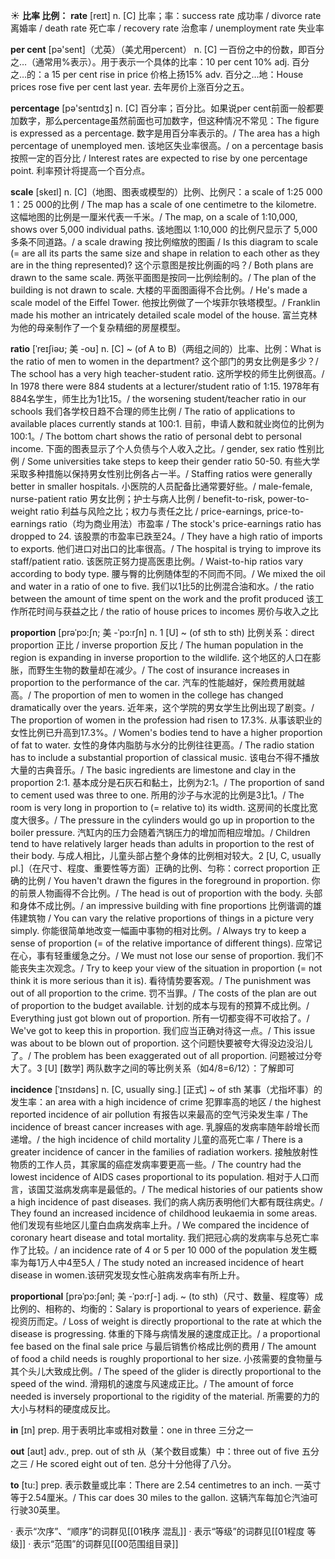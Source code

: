 ☀ <span class="category">**比率 比例：**</span>
<span class="vocabulary">**rate**</span> [reɪt] 
<span class="definition">n. [C] 比率；率：</span>success rate 成功率 / divorce rate 离婚率 / death rate 死亡率 / recovery rate 治愈率 / unemployment rate 失业率

<span class="vocabulary">**per cent**</span> [pə'sent]（尤英）（美尤用percent）
<span class="definition">n. [C] 一百份之中的份数，即百分之…（通常用%表示）。用于表示一个具体的比率：</span>10 per cent 10% <span class="definition">adj. 百分之…的：</span>a 15 per cent rise in price 价格上扬15% <span class="definition">adv. 百分之…地：</span>House prices rose five per cent last year. 去年房价上涨百分之五。

<span class="vocabulary">**percentage**</span> [pə'sentɪdӡ] 
<span class="definition">n. [C] 百分率；百分比。如果说per cent前面一般都要加数字，那么percentage虽然前面也可加数字，但这种情况不常见：</span>The figure is expressed as a percentage. 数字是用百分率表示的。/ The area has a high percentage of unemployed men. 该地区失业率很高。/ on a percentage basis 按照一定的百分比 / Interest rates are expected to rise by one percentage point. 利率预计将提高一个百分点。
           
<span class="vocabulary">**scale**</span> [skeɪl]
<span class="definition">n. [C]（地图、图表或模型的）比例、比例尺：</span>a scale of 1:25 000 1：25 000的比例 / The map has a scale of one centimetre to the kilometre. 这幅地图的比例是一厘米代表一千米。/ The map, on a scale of 1:10,000, shows over 5,000 individual paths. 该地图以 1:10,000 的比例尺显示了 5,000 多条不同道路。/ a scale drawing 按比例缩放的图画 / Is this diagram to scale (= are all its parts the same size and shape in relation to each other as they are in the thing represented)? 这个示意图是按比例画的吗？/ Both plans are drawn to the same scale. 两张平面图是按同一比例绘制的。/ The plan of the building is not drawn to scale. 大楼的平面图画得不合比例。/ He's made a scale model of the Eiffel Tower. 他按比例做了一个埃菲尔铁塔模型。/ Franklin made his mother an intricately detailed scale model of the house. 富兰克林为他的母亲制作了一个复杂精细的房屋模型。
                       
<span class="vocabulary">**ratio**</span> [ˈreɪʃiəʊ; 美 -oʊ]
<span class="definition">n. [C] ~ (of A to B)（两组之间的）比率、比例：</span>What is the ratio of men to women in the department? 这个部门的男女比例是多少？/ The school has a very high teacher-student ratio. 这所学校的师生比例很高。/ In 1978 there were 884 students at a lecturer/student ratio of 1:15. 1978年有884名学生，师生比为1比15。/ the worsening student/teacher ratio in our schools 我们各学校日趋不合理的师生比例 / The ratio of applications to available places currently stands at 100:1. 目前，申请人数和就业岗位的比例为100:1。/ The bottom chart shows the ratio of personal debt to personal income. 下面的图表显示了个人负债与个人收入之比。/ gender, sex ratio 性别比例 / Some universities take steps to keep their gender ratio 50-50. 有些大学采取多种措施以保持男女性别比例各占一半。/ Staffing ratios were generally better in smaller hospitals. 小医院的人员配备比通常要好些。/ male-female, nurse-patient ratio 男女比例；护士与病人比例 / benefit-to-risk, power-to-weight ratio 利益与风险之比；权力与责任之比 / price-earnings, price-to-earnings ratio（均为商业用法）市盈率 / The stock's price-earnings ratio has dropped to 24. 该股票的市盈率已跌至24。/ They have a high ratio of imports to exports. 他们进口对出口的比率很高。/ The hospital is trying to improve its staff/patient ratio. 该医院正努力提高医患比例。/ Waist-to-hip ratios vary according to body type. 腰与臀的比例随体型的不同而不同。/ We mixed the oil and water in a ratio of one to five. 我们以1比5的比例混合油和水。/ the ratio between the amount of time spent on the work and the profit produced 该工作所花时间与获益之比 / the ratio of house prices to incomes 房价与收入之比

<span class="vocabulary">**proportion**</span> [prəˈpɔ:ʃn; 美 -ˈpɔ:rʃn]
<span class="definition">n. 1 [U] ~ (of sth to sth) 比例关系：</span>direct proportion 正比 / inverse proportion 反比 / The human population in the region is expanding in inverse proportion to the wildlife. 这个地区的人口在膨胀，而野生生物的数量却在减少。/ The cost of insurance increases in proportion to the performance of the car. 汽车的性能越好，保险费用就越高。/ The proportion of men to women in the college has changed dramatically over the years. 近年来，这个学院的男女学生比例出现了剧变。/ The proportion of women in the profession had risen to 17.3%. 从事该职业的女性比例已升高到17.3%。/ Women's bodies tend to have a higher proportion of fat to water. 女性的身体内脂肪与水分的比例往往更高。/ The radio station has to include a substantial proportion of classical music. 该电台不得不播放大量的古典音乐。/ The basic ingredients are limestone and clay in the proportion 2:1. 基本成分是石灰石和黏土，比例为2:1。/ The proportion of sand to cement used was three to one. 所用的沙子与水泥的比例是3比1。/ The room is very long in proportion to (= relative to) its width. 这房间的长度比宽度大很多。/ The pressure in the cylinders would go up in proportion to the boiler pressure. 汽缸内的压力会随着汽锅压力的增加而相应增加。/ Children tend to have relatively larger heads than adults in proportion to the rest of their body. 与成人相比，儿童头部占整个身体的比例相对较大。<span class="definition">2 [U, C, usually pl.]（在尺寸、程度、重要性等方面）正确的比例、匀称：</span>correct proportion 正确的比例 / You haven't drawn the figures in the foreground in proportion. 你的前景人物画得不合比例。/ The head is out of proportion with the body. 头部和身体不成比例。/ an impressive building with fine proportions 比例谐调的雄伟建筑物 / You can vary the relative proportions of things in a picture very simply. 你能很简单地改变一幅画中事物的相对比例。/ Always try to keep a sense of proportion (= of the relative importance of different things). 应常记在心，事有轻重缓急之分。/ We must not lose our sense of proportion. 我们不能丧失主次观念。/ Try to keep your view of the situation in proportion (= not think it is more serious than it is). 看待情势要客观。/ The punishment was out of all proportion to the crime. 罚不当罪。/ The costs of the plan are out of proportion to the budget available. 计划的成本与现有的预算不成比例。/ Everything just got blown out of proportion. 所有一切都变得不可收拾了。/ We've got to keep this in proportion. 我们应当正确对待这一点。/ This issue was about to be blown out of proportion. 这个问题快要被夸大得没边没沿儿了。/ The problem has been exaggerated out of all proportion. 问题被过分夸大了。<span class="definition">3 [U] [数学] 两队数字之间的等比例关系（如4/8=6/12）：</span>了解即可
 
<span class="vocabulary">**incidence**</span> [ˈɪnsɪdəns]
<span class="definition">n. [C, usually sing.] [正式] ~ of sth 某事（尤指坏事）的发生率：</span>an area with a high incidence of crime 犯罪率高的地区 / the highest reported incidence of air pollution 有报告以来最高的空气污染发生率 / The incidence of breast cancer increases with age. 乳腺癌的发病率随年龄增长而递增。/ the high incidence of child mortality 儿童的高死亡率 / There is a greater incidence of cancer in the families of radiation workers. 接触放射性物质的工作人员，其家属的癌症发病率要更高一些。/ The country had the lowest incidence of AIDS cases proportional to its population. 相对于人口而言，该国艾滋病发病率是最低的。/ The medical histories of our patients show a high incidence of past diseases. 我们的病人病历表明他们大都有既往病史。/ They found an increased incidence of childhood leukaemia in some areas. 他们发现有些地区儿童白血病发病率上升。/ We compared the incidence of coronary heart disease and total mortality. 我们把冠心病的发病率与总死亡率作了比较。/ an incidence rate of 4 or 5 per 10 000 of the population 发生概率为每1万人中4至5人 / The study noted an increased incidence of heart disease in women.该研究发现女性心脏病发病率有所上升。

<span class="vocabulary">**proportional**</span> [prəˈpɔ:ʃənl; 美 -ˈpɔ:rʃ-]
<span class="definition">adj. ~ (to sth)（尺寸、数量、程度等）成比例的、相称的、均衡的：</span>Salary is proportional to years of experience. 薪金视资历而定。/ Loss of weight is directly proportional to the rate at which the disease is progressing. 体重的下降与病情发展的速度成正比。/ a proportional fee based on the final sale price 与最后销售价格成比例的费用 / The amount of food a child needs is roughly proportional to her size. 小孩需要的食物量与其个头儿大致成比例。/ The speed of the glider is directly proportional to the speed of the wind. 滑翔机的速度与风速成正比。/ The amount of force needed is inversely proportional to the rigidity of the material. 所需要的力的大小与材料的硬度成反比。

<span class="vocabulary">**in**</span> [ɪn] 
<span class="definition">prep. 用于表明比率或相对数量：</span>one in three 三分之一

<span class="vocabulary">**out**</span> [aʊt] 
<span class="definition">adv., prep. out of sth 从（某个数目或集）中：</span>three out of five 五分之三 / He scored eight out of ten. 总分十分他得了八分。

<span class="vocabulary">**to**</span> [tu:] 
<span class="definition">prep. 表示数量或比率：</span>There are 2.54 centimetres to an inch. 一英寸等于2.54厘米。/ This car does 30 miles to the gallon. 这辆汽车每加仑汽油可行驶30英里。

· 表示“次序”、“顺序”的词群见[[01秩序 混乱]]
· 表示“等级”的词群见[[01程度 等级]]
· 表示“范围”的词群见[[00范围组目录]]
